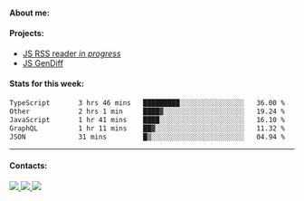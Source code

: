 #### About me:

#### Projects:
- [JS RSS reader *in progress*](https://github.com/GKoil/frontend-project-lvl3)
- [JS GenDiff](https://github.com/GKoil/GenDiff)

#### Stats for this week:
<!--START_SECTION:waka-->

```txt
TypeScript       3 hrs 46 mins   █████████░░░░░░░░░░░░░░░░   36.00 %
Other            2 hrs 1 min     ████▓░░░░░░░░░░░░░░░░░░░░   19.24 %
JavaScript       1 hr 41 mins    ████░░░░░░░░░░░░░░░░░░░░░   16.10 %
GraphQL          1 hr 11 mins    ██▓░░░░░░░░░░░░░░░░░░░░░░   11.32 %
JSON             31 mins         █▒░░░░░░░░░░░░░░░░░░░░░░░   04.94 %
```

<!--END_SECTION:waka-->
---
#### Contacts:

<a target='_blank' title='LinkedIn' href="https://www.linkedin.com/in/gkoil/">
  <img src="https://img.shields.io/badge/LinkedIn-0077B5?style=for-the-badge&logo=linkedin&logoColor=white" />
</a>
<a target='_blank' title='Telegram' href="https://t.me/gkoil">
  <img src="https://img.shields.io/badge/Telegram-2CA5E0?style=for-the-badge&logo=telegram&logoColor=white" />
</a>
<a target='_blank' title='Gmail' href="mailto: gk.grigorev@gmail.com">
  <img src="https://img.shields.io/badge/Gmail-D14836?style=for-the-badge&logo=gmail&logoColor=white" />
</a>

